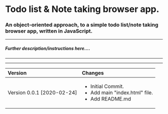 # Todo list & Note taking browser app.



### An object-oriented approach, to a simple todo list/note taking browser app, written in JavaScript.

***

##### <i>Further description/instructions here....

***
***

|Version| Changes|
|:---|:---|
|Version 0.0.1 [2020-02-24]|<ul><li>Initial Commit.</li><li>Add main "index.html" file.</li><li>Add README.md</li></ul>|
